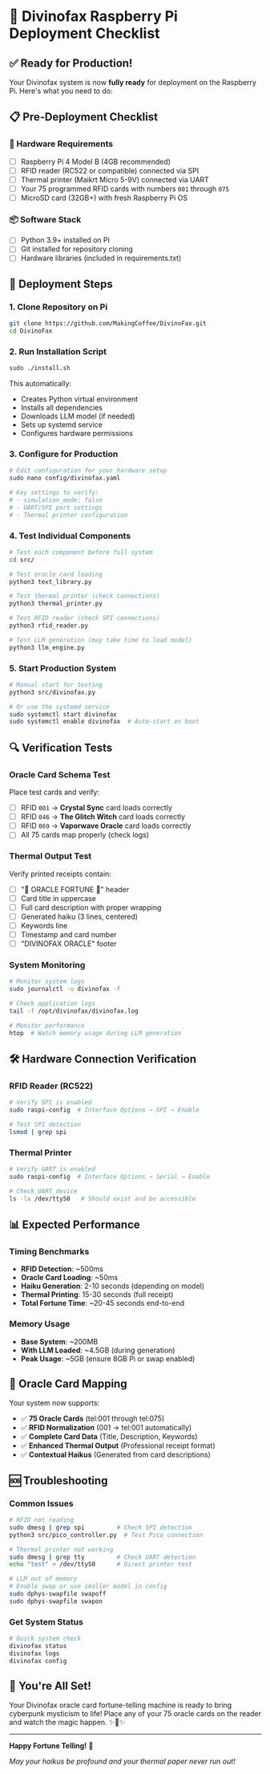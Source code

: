 # 🔮 Divinofax Raspberry Pi Deployment Checklist

## ✅ Ready for Production!

Your Divinofax system is now **fully ready** for deployment on the Raspberry Pi. Here's what you need to do:

## 📋 Pre-Deployment Checklist

### 🔧 Hardware Requirements
- [ ] Raspberry Pi 4 Model B (4GB recommended)
- [ ] RFID reader (RC522 or compatible) connected via SPI
- [ ] Thermal printer (Maikrt Micro 5-9V) connected via UART
- [ ] Your 75 programmed RFID cards with numbers `001` through `075`
- [ ] MicroSD card (32GB+) with fresh Raspberry Pi OS

### 📦 Software Stack  
- [ ] Python 3.9+ installed on Pi
- [ ] Git installed for repository cloning
- [ ] Hardware libraries (included in requirements.txt)

## 🚀 Deployment Steps

### 1. Clone Repository on Pi
```bash
git clone https://github.com/MakingCoffee/DivinoFax.git
cd DivinoFax
```

### 2. Run Installation Script  
```bash
sudo ./install.sh
```
This automatically:
- Creates Python virtual environment
- Installs all dependencies  
- Downloads LLM model (if needed)
- Sets up systemd service
- Configures hardware permissions

### 3. Configure for Production
```bash
# Edit configuration for your hardware setup
sudo nano config/divinofax.yaml

# Key settings to verify:
# - simulation_mode: false
# - UART/SPI port settings
# - Thermal printer configuration
```

### 4. Test Individual Components
```bash
# Test each component before full system
cd src/

# Test oracle card loading
python3 text_library.py

# Test thermal printer (check connections)
python3 thermal_printer.py  

# Test RFID reader (check SPI connections)
python3 rfid_reader.py

# Test LLM generation (may take time to load model)
python3 llm_engine.py
```

### 5. Start Production System
```bash
# Manual start for testing
python3 src/divinofax.py

# Or use the systemd service
sudo systemctl start divinofax
sudo systemctl enable divinofax  # Auto-start on boot
```

## 🔍 Verification Tests

### Oracle Card Schema Test
Place test cards and verify:
- [ ] RFID `001` → **Crystal Sync** card loads correctly
- [ ] RFID `046` → **The Glitch Witch** card loads correctly  
- [ ] RFID `069` → **Vaporwave Oracle** card loads correctly
- [ ] All 75 cards map properly (check logs)

### Thermal Output Test
Verify printed receipts contain:
- [ ] "🔮 ORACLE FORTUNE 🔮" header
- [ ] Card title in uppercase
- [ ] Full card description with proper wrapping
- [ ] Generated haiku (3 lines, centered)
- [ ] Keywords line
- [ ] Timestamp and card number
- [ ] "DIVINOFAX ORACLE" footer

### System Monitoring
```bash
# Monitor system logs
sudo journalctl -u divinofax -f

# Check application logs  
tail -f /opt/divinofax/divinofax.log

# Monitor performance
htop  # Watch memory usage during LLM generation
```

## 🛠️ Hardware Connection Verification

### RFID Reader (RC522)
```bash
# Verify SPI is enabled
sudo raspi-config  # Interface Options → SPI → Enable

# Test SPI detection
lsmod | grep spi
```

### Thermal Printer
```bash
# Verify UART is enabled  
sudo raspi-config  # Interface Options → Serial → Enable

# Check UART device
ls -la /dev/ttyS0   # Should exist and be accessible
```

## 📊 Expected Performance

### Timing Benchmarks
- **RFID Detection**: ~500ms
- **Oracle Card Loading**: ~50ms  
- **Haiku Generation**: 2-10 seconds (depending on model)
- **Thermal Printing**: 15-30 seconds (full receipt)
- **Total Fortune Time**: ~20-45 seconds end-to-end

### Memory Usage
- **Base System**: ~200MB
- **With LLM Loaded**: ~4.5GB (during generation)
- **Peak Usage**: ~5GB (ensure 8GB Pi or swap enabled)

## 🎯 Oracle Card Mapping

Your system now supports:
- ✅ **75 Oracle Cards** (tel:001 through tel:075)
- ✅ **RFID Normalization** (001 → tel:001 automatically)
- ✅ **Complete Card Data** (Title, Description, Keywords)  
- ✅ **Enhanced Thermal Output** (Professional receipt format)
- ✅ **Contextual Haikus** (Generated from card descriptions)

## 🆘 Troubleshooting

### Common Issues
```bash  
# RFID not reading
sudo dmesg | grep spi         # Check SPI detection
python3 src/pico_controller.py  # Test Pico connection

# Thermal printer not working
sudo dmesg | grep tty         # Check UART detection  
echo "test" > /dev/ttyS0      # Direct printer test

# LLM out of memory
# Enable swap or use smaller model in config
sudo dphys-swapfile swapoff
sudo dphys-swapfile swapon
```

### Get System Status
```bash
# Quick system check
divinofax status
divinofax logs
divinofax config
```

## 🎉 You're All Set!

Your Divinofax oracle card fortune-telling machine is ready to bring cyberpunk mysticism to life! Place any of your 75 oracle cards on the reader and watch the magic happen. ✨🔮✨

---

**Happy Fortune Telling!** 🌟

*May your haikus be profound and your thermal paper never run out!*
